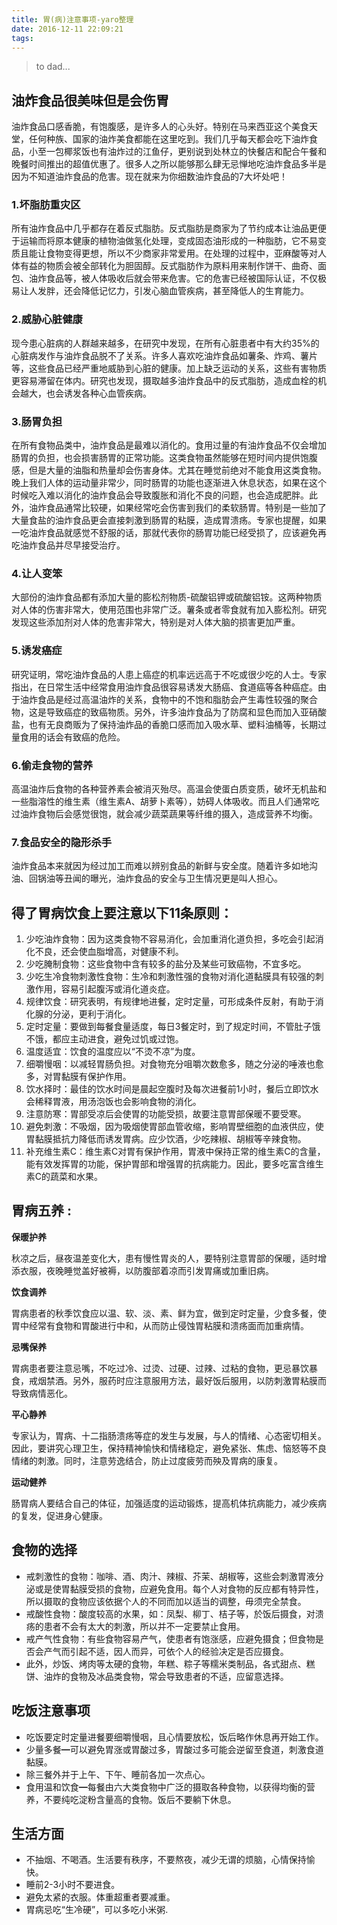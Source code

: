 ```yaml
---
title: 胃(病)注意事项-yaro整理
date: 2016-12-11 22:09:21
tags:
---
```


> to dad...

## 油炸食品很美味但是会伤胃

油炸食品口感香脆，有饱腹感，是许多人的心头好。特别在马来西亚这个美食天堂，任何种族、国家的油炸美食都能在这里吃到。我们几乎每天都会吃下油炸食品，小至一包椰浆饭也有油炸过的江鱼仔，更别说到处林立的快餐店和配合午餐和晚餐时间推出的超值优惠了。很多人之所以能够那么肆无忌惮地吃油炸食品多半是因为不知道油炸食品的危害。现在就来为你细数油炸食品的7大坏处吧！

### 1.坏脂肪重灾区

所有油炸食品中几乎都存在着反式脂肪。反式脂肪是商家为了节约成本让油品更便于运输而将原本健康的植物油做氢化处理，变成固态油形成的一种脂肪，它不易变质且能让食物变得更想，所以不少商家非常爱用。在处理的过程中，亚麻酸等对人体有益的物质会被全部转化为胆固醇。反式脂肪作为原料用来制作饼干、曲奇、面包、油炸食品等，被人体吸收后就会带来危害。它的危害已经被国际认证，不仅极易让人发胖，还会降低记忆力，引发心脑血管疾病，甚至降低人的生育能力。

### 2.威胁心脏健康

现今患心脏病的人群越来越多，在研究中发现，在所有心脏患者中有大约35%的心脏病发作与油炸食品脱不了关系。许多人喜欢吃油炸食品如薯条、炸鸡、薯片等，这些食品已经严重地威胁到心脏的健康。加上缺乏运动的关系，这些有害物质更容易滞留在体内。研究也发现，摄取越多油炸食品中的反式脂肪，造成血栓的机会越大，也会诱发各种心血管疾病。

<!-- more -->

### 3.肠胃负担

在所有食物品类中，油炸食品是最难以消化的。食用过量的有油炸食品不仅会增加肠胃的负担，也会损害肠胃的正常功能。这类食物虽然能够在短时间内提供饱腹感，但是大量的油脂和热量却会伤害身体。尤其在睡觉前绝对不能食用这类食物。晚上我们人体的运动量非常少，同时肠胃的功能也逐渐进入休息状态，如果在这个时候吃入难以消化的油炸食品会导致腹胀和消化不良的问题，也会造成肥胖。此外，油炸食品通常比较硬，如果经常吃会伤害到我们的柔软肠胃。特别是一些加了大量食盐的油炸食品更会直接刺激到肠胃的粘膜，造成胃溃疡。专家也提醒，如果一吃油炸食品就感觉不舒服的话，那就代表你的肠胃功能已经受损了，应该避免再吃油炸食品并尽早接受治疗。

### 4.让人变笨

大部份的油炸食品都有添加大量的膨松剂物质-硫酸铝钾或硫酸铝铵。这两种物质对人体的伤害非常大，使用范围也非常广泛。薯条或者零食就有加入膨松剂。研究发现这些添加剂对人体的危害非常大，特别是对人体大脑的损害更加严重。

### 5.诱发癌症

研究证明，常吃油炸食品的人患上癌症的机率远远高于不吃或很少吃的人士。专家指出，在日常生活中经常食用油炸食品很容易诱发大肠癌、食道癌等各种癌症。由于油炸食品是经过高温油炸的关系，食物中的不饱和脂肪会产生毒性较强的聚合物，这是导致癌症的致癌物质。另外，许多油炸食品为了防腐和显色而加入亚硝酸盐，也有无良商贩为了保持油炸品的香脆口感而加入吸水草、塑料油桶等，长期过量食用的话会有致癌的危险。

### 6.偷走食物的营养

高温油炸后食物的各种营养素会被消灭殆尽。高温会使蛋白质变质，破坏无机盐和一些脂溶性的维生素（维生素A、胡萝卜素等），妨碍人体吸收。而且人们通常吃过油炸食物后会感觉很饱，就会减少蔬菜蔬果等纤维的摄入，造成营养不均衡。

### 7.食品安全的隐形杀手

油炸食品本来就因为经过加工而难以辨别食品的新鲜与安全度。随着许多如地沟油、回锅油等丑闻的曝光，油炸食品的安全与卫生情况更是叫人担心。

## 得了胃病饮食上要注意以下11条原则：

1. 少吃油炸食物：因为这类食物不容易消化，会加重消化道负担，多吃会引起消化不良，还会使血脂增高，对健康不利。
2. 少吃腌制食物：这些食物中含有较多的盐分及某些可致癌物，不宜多吃。
3. 少吃生冷食物刺激性食物：生冷和刺激性强的食物对消化道黏膜具有较强的刺激作用，容易引起腹泻或消化道炎症。
4. 规律饮食：研究表明，有规律地进餐，定时定量，可形成条件反射，有助于消化腺的分泌，更利于消化。
5. 定时定量：要做到每餐食量适度，每日3餐定时，到了规定时间，不管肚子饿不饿，都应主动进食，避免过饥或过饱。
6. 温度适宜：饮食的温度应以“不烫不凉”为度。
7. 细嚼慢咽：以减轻胃肠负担。对食物充分咀嚼次数愈多，随之分泌的唾液也愈多，对胃黏膜有保护作用。
8. 饮水择时：最佳的饮水时间是晨起空腹时及每次进餐前1小时，餐后立即饮水会稀释胃液，用汤泡饭也会影响食物的消化。
9. 注意防寒：胃部受凉后会使胃的功能受损，故要注意胃部保暖不要受寒。
10. 避免刺激：不吸烟，因为吸烟使胃部血管收缩，影响胃壁细胞的血液供应，使胃黏膜抵抗力降低而诱发胃病。应少饮酒，少吃辣椒、胡椒等辛辣食物。
11. 补充维生素C：维生素C对胃有保护作用，胃液中保持正常的维生素C的含量，能有效发挥胃的功能，保护胃部和增强胃的抗病能力。因此，要多吃富含维生素C的蔬菜和水果。

## 胃病五养 :

**保暖护养**

秋凉之后，昼夜温差变化大，患有慢性胃炎的人，要特别注意胃部的保暖，适时增添衣服，夜晚睡觉盖好被褥，以防腹部着凉而引发胃痛或加重旧病。

**饮食调养**

胃病患者的秋季饮食应以温、软、淡、素、鲜为宜，做到定时定量，少食多餐，使胃中经常有食物和胃酸进行中和，从而防止侵蚀胃粘膜和溃疡面而加重病情。

**忌嘴保养**

胃病患者要注意忌嘴，不吃过冷、过烫、过硬、过辣、过粘的食物，更忌暴饮暴食，戒烟禁酒。另外，服药时应注意服用方法，最好饭后服用，以防刺激胃粘膜而导致病情恶化。

**平心静养**

专家认为，胃病、十二指肠溃疡等症的发生与发展，与人的情绪、心态密切相关。因此，要讲究心理卫生，保持精神愉快和情绪稳定，避免紧张、焦虑、恼怒等不良情绪的刺激。同时，注意劳逸结合，防止过度疲劳而殃及胃病的康复。

**运动健养**

肠胃病人要结合自己的体征，加强适度的运动锻炼，提高机体抗病能力，减少疾病的复发，促进身心健康。

## 食物的选择

- 戒刺激性的食物：咖啡、酒、肉汁、辣椒、芥茉、胡椒等，这些会刺激胃液分泌或是使胃黏膜受损的食物，应避免食用。每个人对食物的反应都有特异性，所以摄取的食物应该依据个人的不同而加以适当的调整，毋须完全禁食。
- 戒酸性食物：酸度较高的水果，如：凤梨、柳丁、桔子等，於饭后摄食，对溃疡的患者不会有太大的刺激，所以并不一定要禁止食用。
- 戒产气性食物：有些食物容易产气，使患者有饱涨感，应避免摄食；但食物是否会产气而引起不适，因人而异，可依个人的经验决定是否应摄食。
- 此外，炒饭、烤肉等太硬的食物，年糕、粽子等糯米类制品，各式甜点、糕饼、油炸的食物及冰品类食物，常会导致患者的不适，应留意选择。

## 吃饭注意事项

- 吃饭要定时定量进餐要细嚼慢咽，且心情要放松，饭后略作休息再开始工作。
- 少量多餐━可以避免胃涨或胃酸过多，胃酸过多可能会逆留至食道，刺激食道黏膜。
- 除三餐外并于上午、下午、睡前各加一次点心。
- 食用温和饮食━每餐由六大类食物中广泛的摄取各种食物，以获得均衡的营养，不要纯吃淀粉含量高的食物。饭后不要躺下休息。

## 生活方面

- 不抽烟、不喝酒。生活要有秩序，不要熬夜，减少无谓的烦脑，心情保持愉快。
- 睡前2-3小时不要进食。
- 避免太紧的衣服。体重超重者要减重。
- 胃病忌吃“生冷硬”，可以多吃小米粥.